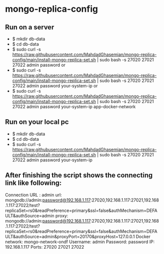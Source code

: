 # mongo-replica-config

## Run on a server
* $ mkdir db-data
* $ cd db-data
* $ sudo curl -s https://raw.githubusercontent.com/MahdadGhasemian/mongo-replica-config/main/install-mongo-replica-set.sh | sudo bash -s 27020 27021 27022 admin password
or
* $ sudo curl -s https://raw.githubusercontent.com/MahdadGhasemian/mongo-replica-config/main/install-mongo-replica-set.sh | sudo bash -s 27020 27021 27022 admin password your-system-ip
or
* $ sudo curl -s https://raw.githubusercontent.com/MahdadGhasemian/mongo-replica-config/main/install-mongo-replica-set.sh | sudo bash -s 27020 27021 27022 admin password your-system-ip app-docker-network

## Run on your local pc
* $ mkdir db-data
* $ cd db-data
* $ sudo curl -s https://raw.githubusercontent.com/MahdadGhasemian/mongo-replica-config/main/install-mongo-replica-set.sh | sudo bash -s 27020 27021 27022 admin password your-system-ip


## After finishing the script shows the connecting link like following:

Connection URL :
    admin url:
      mongodb://admin:password@192.168.1.117:27020,192.168.1.117:27021,192.168.1.117:27022/test?replicaSet=rs0&readPreference=primary&ssl=false&authMechanism=DEFAULT&authSource=admin
    proxy:
      mongodb://admin:password@192.168.1.117:27020,192.168.1.117:27021,192.168.1.117:27022/test?replicaSet=rs0&readPreference=primary&ssl=false&authMechanism=DEFAULT&authSource=admin&proxyPort=20170&proxyHost=127.0.0.1
  Docker network: mongo-network-ondf
  Username: admin
  Password: password
  IP: 192.168.1.117
  Ports: 27020 27021 27022

